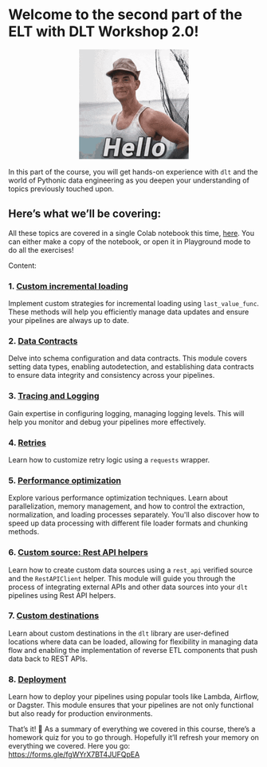 # Welcome to the second part of the ELT with DLT Workshop 2.0!

<p align="center">
  <img src="hi.gif" alt="hi.gif" />
</p>


In this part of the course, you will get hands-on experience with `dlt` and the world of Pythonic data engineering as you deepen your understanding of topics previously touched upon.

## **Here’s what we’ll be covering:**

All these topics are covered in a single Colab notebook this time, [here](https://colab.research.google.com/drive/12rqKWoEQ1C8EEKUU45_FVmz5-hU8IMy0). You can either make a copy of the notebook, or open it in Playground mode to do all the exercises!

Content:

### 1. [Custom incremental loading](https://colab.research.google.com/drive/1C7KSuFhhD6mGc-uPm8gtMZm18YFT7hvO?usp=drive_link)
Implement custom strategies for incremental loading using `last_value_func`. These methods will help you efficiently manage data updates and ensure your pipelines are always up to date.
### 2. [Data Contracts](https://colab.research.google.com/drive/1RTAeZIbuMvKQxlGVJ0n3TeQF2w_ZFg9e?usp=drive_link)
Delve into schema configuration and data contracts. This module covers setting data types, enabling autodetection, and establishing data contracts to ensure data integrity and consistency across your pipelines.
### 3. [Tracing and Logging](https://colab.research.google.com/drive/1CR8MaiYPbjS4xSFegq3b9fZdKmiwjloJ?usp=sharing)
Gain expertise in configuring logging, managing logging levels. This will help you monitor and debug your pipelines more effectively.
### 4. [Retries](https://colab.research.google.com/drive/10FgjtqzamGY9YUyeyKyzeZ1b2ReRvOD7?usp=drive_link)
Learn how to customize retry logic using a `requests` wrapper.
### 5. [Performance optimization](https://colab.research.google.com/drive/1vzixI_gWhp_g9me2_raIW2qoo16n4q_f?usp=drive_link)
Explore various performance optimization techniques. Learn about parallelization, memory management, and how to control the extraction, normalization, and loading processes separately. You'll also discover how to speed up data processing with different file loader formats and chunking methods.
### 6. [Custom source: Rest API helpers](https://colab.research.google.com/drive/1NbHbvbx1HD8NRIO1eaznHMd0kZg6ykrD#scrollTo=HPbMniZ23Ulu)
Learn how to create custom data sources using a `rest_api` verified source and the `RestAPIClient` helper. This module will guide you through the process of integrating external APIs and other data sources into your `dlt` pipelines using Rest API helpers.
### 7. [Custom destinations](https://colab.research.google.com/drive/1UA4UCSO5UGngu_upUvorvPuarSxw7wVK?usp=drive_link)
Learn about custom destinations in the `dlt` library are user-defined locations where data can be loaded, allowing for flexibility in managing data flow and enabling the implementation of reverse ETL components that push data back to REST APIs.
### 8. **[Deployment](./deployment/)** 
    
Learn how to deploy your pipelines using popular tools like Lambda, Airflow, or Dagster. This module ensures that your pipelines are not only functional but also ready for production environments.

That’s it! 🎉
As a summary of everything we covered in this course, 
there’s a homework quiz for you to go through. Hopefully it’ll refresh your memory on everything we covered. Here you go: https://forms.gle/fgWYrX7BT4JUFQpEA